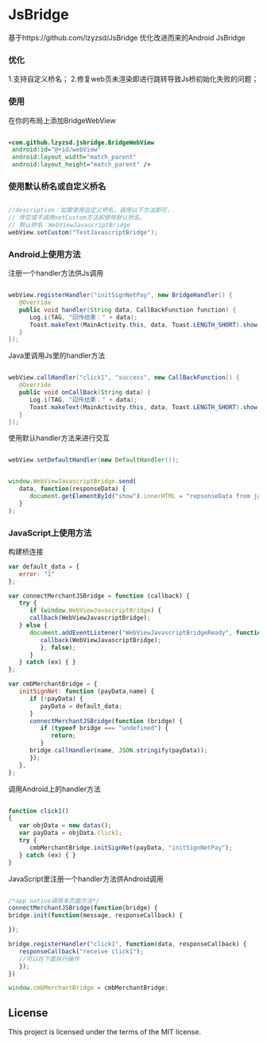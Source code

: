 # JsBridge
基于https://github.com/lzyzsd/JsBridge 优化改进而来的Android JsBridge

### 优化
1.支持自定义桥名；
2.修复web页未渲染即进行跳转导致Js桥初始化失败的问题；

### 使用

在你的布局上添加BridgeWebView

```xml

<com.github.lzyzsd.jsbridge.BridgeWebView
 android:id="@+id/webView"
 android:layout_width="match_parent"
 android:layout_height="match_parent" />

```

### 使用默认桥名或自定义桥名

```java

//description：如需使用自定义桥名，调用以下方法即可，
// 传空或不调用setCustom方法即使用默认桥名。
// 默认桥名：WebViewJavascriptBridge
webView.setCustom("TestJavascriptBridge");

```

### Android上使用方法

注册一个handler方法供Js调用
```java

webView.registerHandler("initSignNetPay", new BridgeHandler() {
   @Override
   public void handler(String data, CallBackFunction function) {
      Log.i(TAG, "回传结果：" + data);
      Toast.makeText(MainActivity.this, data, Toast.LENGTH_SHORT).show();
   }
});


```

Java里调用Js里的handler方法

```java

webView.callHandler("click1", "success", new CallBackFunction() {
   @Override
   public void onCallBack(String data) {
      Log.i(TAG, "回传结果：" + data);
      Toast.makeText(MainActivity.this, data, Toast.LENGTH_SHORT).show();
   }
});

```

使用默认handler方法来进行交互

```java

webView.setDefaultHandler(new DefaultHandler());

```

```javascript

window.WebViewJavascriptBridge.send(
   data, function(responseData) {
      document.getElementById("show").innerHTML = "repsonseData from java, data = " + responseData
   }
);

```

### JavaScript上使用方法

构建桥连接

```javascript
var default_data = {
   error: "1"
};

var connectMerchantJSBridge = function (callback) {
   try {
      if (window.WebViewJavascriptBridge) {
      callback(WebViewJavascriptBridge);
   } else {
      document.addEventListener("WebViewJavascriptBridgeReady", function () {
         callback(WebViewJavascriptBridge);
         }, false);
      }
   } catch (ex) { }
};

var cmbMerchantBridge = {
   initSignNet: function (payData,name) {
      if (!payData) {
         payData = default_data;
      }
      connectMerchantJSBridge(function (bridge) {
         if (typeof bridge === "undefined") {
            return;
         }
      bridge.callHandler(name, JSON.stringify(payData));
      });
   },
};

````

调用Android上的handler方法

```javascript

function click1()
{
   var objData = new datas();
   var payData = objData.click1;
   try {
      cmbMerchantBridge.initSignNet(payData, "initSignNetPay");
   } catch (ex) { }
}

```

JavaScript里注册一个handler方法供Android调用

```javascript

/*app native调用本页面方法*/
connectMerchantJSBridge(function(bridge) {
bridge.init(function(message, responseCallback) {

});

bridge.registerHandler("click1", function(data, responseCallback) {
   responseCallback("receive click1");
   //可以在下面执行操作
   });
})

window.cmbMerchantBridge = cmbMerchantBridge;

```

## License

This project is licensed under the terms of the MIT license.

